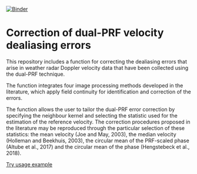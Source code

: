 [![Binder](https://mybinder.org/badge_logo.svg)](https://mybinder.org/v2/gh/meteocat/vcor_dual_prf/master?filepath=.%2Fexamples%2F01_correct_and_display.ipynb)

Correction of dual-PRF velocity dealiasing errors
=================================================

This repository includes a function for correcting the dealiasing errors that arise in weather radar Doppler velocity data that have been collected using the dual-PRF technique. 

The function integrates four image processing methods developed in the literature, which apply field continuity for identification and correction of the errors. 

The function allows the user to tailor the dual-PRF error correction by specifying the neighbour kernel and selecting the statistic used for the estimation of the reference velocity. The correction procedures proposed in the literature may be reproduced through the particular selection of these statistics: the mean velocity (Joe and May, 2003), the median velocity (Holleman and Beekhuis, 2003), the circular mean of the PRF-scaled phase (Altube et al., 2017) and the circular mean of the phase (Hengstebeck et al., 2018).

[Try usage example](https://mybinder.org/v2/gh/meteocat/vcor_dual_prf/master?filepath=.%2Fexamples%2F01_correct_and_display.ipynb)
